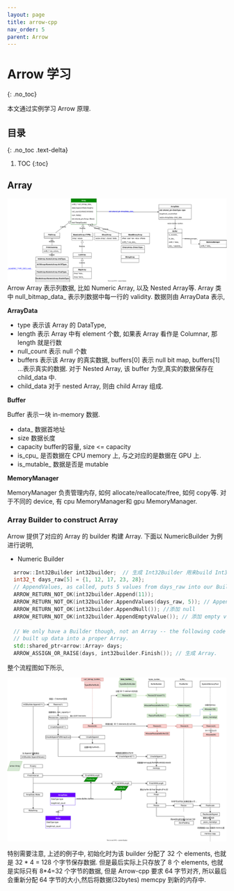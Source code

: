 ```yaml
---
layout: page
title: arrow-cpp
nav_order: 5
parent: Arrow
---
```


# Arrow 学习
{: .no_toc}

本文通过实例学习 Arrow 原理.

## 目录
{: .no_toc .text-delta}

1. TOC
{:toc}

## Array

![Array](/docs/arrow/arrow-cpp/images/arrow-cpp-Array.drawio.svg) Arrow Array 表示列数据, 比如 Numeric Array, 以及 Nested Array等.
Array 类中 null_bitmap_data_ 表示列数据中每一行的 validity. 数据则由 ArrayData 表示, 

**ArrayData**

- type 表示该 Array 的 DataType,
- length 表示 Array 中有 element 个数, 如果表 Array 看作是 Columnar, 那 length 就是行数
- null_count 表示 null 个数
- buffers 表示该 Array 的真实数据, buffers[0] 表示 null bit map, buffers[1] ...表示真实的数据. 对于 Nested Array, 该 buffer 为空,真实的数据保存在 child_data 中.
- child_data 对于 nested Array, 则由 child Array 组成.

**Buffer**

Buffer 表示一块 in-memory 数据.

- data_ 数据首地址
- size  数据长度
- capacity buffer的容量,  size <= capacity
- is_cpu_ 是否数据在 CPU memory 上, 与之对应的是数据在 GPU 上.
- is_mutable_ 数据是否是 mutable

**MemoryManager**

MemoryManager 负责管理内存, 如何 allocate/reallocate/free, 如何 copy等. 对于不同的 device, 有 cpu MemoryManager和 gpu MemoryManager.

### Array Builder to construct Array

Arrow 提供了对应的 Array 的 builder 构建 Array. 下面以 NumericBuilder 为例进行说明,

- Numeric Builder

``` cpp
  arrow::Int32Builder int32builder;  // 生成 Int32Builder 用来build Int32 Array
  int32_t days_raw[5] = {1, 12, 17, 23, 28};
  // AppendValues, as called, puts 5 values from days_raw into our Builder object.
  ARROW_RETURN_NOT_OK(int32builder.Append(11));
  ARROW_RETURN_NOT_OK(int32builder.AppendValues(days_raw, 5)); // Append整个数组
  ARROW_RETURN_NOT_OK(int32builder.AppendNull()); //添加 null
  ARROW_RETURN_NOT_OK(int32builder.AppendEmptyValue()); // 添加 empty value

  // We only have a Builder though, not an Array -- the following code pushes out the
  // built up data into a proper Array.
  std::shared_ptr<arrow::Array> days;
  ARROW_ASSIGN_OR_RAISE(days, int32builder.Finish()); // 生成 Array.
```

整个流程图如下所示,

![builder](/docs/arrow/arrow-cpp/images/arrow-cpp-builder.drawio.svg)

特别需要注意, 上述的例子中, 初始化时为该 builder 分配了 32 个 elements, 也就是 32 * 4 = 128 个字节保存数据.
但是最后实际上只存放了 8 个 elements, 也就是实际只有 8*4=32 个字节的数据, 但是 Arrow-cpp 要求 64 字节对齐,
所以最后会重新分配 64 字节的大小,然后将数据(32bytes) memcpy 到新的内存中.



